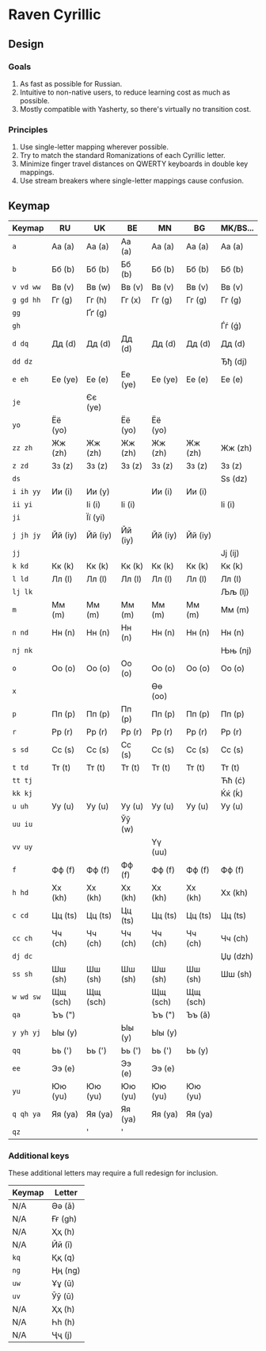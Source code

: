 # Raven Cyrillic
## Design
### Goals
1. As fast as possible for Russian.
2. Intuitive to non-native users, to reduce learning cost as much as possible.
3. Mostly compatible with Yasherty, so there's virtually no transition cost.

### Principles
1. Use single-letter mapping wherever possible.
2. Try to match the standard Romanizations of each Cyrillic letter.
3. Minimize finger travel distances on QWERTY keyboards in double key mappings.
4. Use stream breakers where single-letter mappings cause confusion.

## Keymap
| Keymap    | RU       | UK       | BE       | MN       | BG       | MK/BS... |
| --------- | -------- | -------- | -------- | -------- | -------- | -------- |
| `a`       | Аа (a)   | Аа (a)   | Аа (a)   | Аа (a)   | Аа (a)   | Аа (a)   |
| `b`       | Бб (b)   | Бб (b)   | Бб (b)   | Бб (b)   | Бб (b)   | Бб (b)   |
| `v vd ww` | Вв (v)   | Вв (w)   | Вв (v)   | Вв (v)   | Вв (v)   | Вв (v)   |
| `g gd hh` | Гг (g)   | Гг (h)   | Гг (x)   | Гг (g)   | Гг (g)   | Гг (g)   |
| `gg`      |          | Ґґ (g)   |          |          |          |          |
| `gh`      |          |          |          |          |          | Ѓѓ (ǵ)   |
| `d dq`    | Дд (d)   | Дд (d)   | Дд (d)   | Дд (d)   | Дд (d)   | Дд (d)   |
| `dd dz`   |          |          |          |          |          | Ђђ (dj)  |
| `е eh`    | Ее (ye)  | Ее (e)   | Ее (ye)  | Ее (ye)  | Ее (e)   | Ее (e)   |
| `je`      |          | Єє (ye)  |          |          |          |          |
| `yo`      | Ёё (yo)  |          | Ёё (yo)  | Ёё (yo)  |          |          |
| `zz zh`   | Жж (zh)  | Жж (zh)  | Жж (zh)  | Жж (zh)  | Жж (zh)  | Жж (zh)  |
| `z zd`    | Зз (z)   | Зз (z)   | Зз (z)   | Зз (z)   | Зз (z)   | Зз (z)   |
| `ds`      |          |          |          |          |          | Ѕѕ (dz)  |
| `i ih yy` | Ии (i)   | Ии (y)   |          | Ии (i)   | Ии (i)   |          |
| `ii yi`   |          | Іі (i)   | Іі (i)   |          |          | Ii (i)   |
| `ji`      |          | Її (yi)  |          |          |          |          |
| `j jh jy` | Йй (iy)  | Йй (iy)  | Йй (iy)  | Йй (iy)  | Йй (iy)  |          |
| `jj`      |          |          |          |          |          | Јј (ij)  |
| `k kd`    | Кк (k)   | Кк (k)   | Кк (k)   | Кк (k)   | Кк (k)   | Кк (k)   |
| `l ld`    | Лл (l)   | Лл (l)   | Лл (l)   | Лл (l)   | Лл (l)   | Лл (l)   |
| `lj lk`   |          |          |          |          |          | Љљ (lj)  |
| `m`       | Мм (m)   | Мм (m)   | Мм (m)   | Мм (m)   | Мм (m)   | Мм (m)   |
| `n nd`    | Нн (n)   | Нн (n)   | Нн (n)   | Нн (n)   | Нн (n)   | Нн (n)   |
| `nj nk`   |          |          |          |          |          | Њњ (nj)  |
| `o`       | Оо (o)   | Оо (o)   | Оо (o)   | Оо (o)   | Оо (o)   | Оо (o)   |
| `x`       |          |          |          | Өө (oo)  |          |          |
| `p`       | Пп (p)   | Пп (p)   | Пп (p)   | Пп (p)   | Пп (p)   | Пп (p)   |
| `r`       | Рр (r)   | Рр (r)   | Рр (r)   | Рр (r)   | Рр (r)   | Рр (r)   |
| `s sd`    | Сс (s)   | Сс (s)   | Сс (s)   | Сс (s)   | Сс (s)   | Сс (s)   |
| `t td`    | Тт (t)   | Тт (t)   | Тт (t)   | Тт (t)   | Тт (t)   | Тт (t)   |
| `tt tj`   |          |          |          |          |          | Ћћ (ć)   |
| `kk kj`   |          |          |          |          |          | Ќќ (ḱ)   |
| `u uh`    | Уу (u)   | Уу (u)   | Уу (u)   | Уу (u)   | Уу (u)   | Уу (u)   |
| `uu iu`   |          |          | Ўў (w)   |          |          |          |
| `vv uy`   |          |          |          | Үү (uu)  |          |          |
| `f`       | Фф (f)   | Фф (f)   | Фф (f)   | Фф (f)   | Фф (f)   | Фф (f)   |
| `h hd`    | Хх (kh)  | Хх (kh)  | Хх (kh)  | Хх (kh)  | Хх (kh)  | Хх (kh)  |
| `c cd`    | Цц (ts)  | Цц (ts)  | Цц (ts)  | Цц (ts)  | Цц (ts)  | Цц (ts)  |
| `cc ch`   | Чч (ch)  | Чч (ch)  | Чч (ch)  | Чч (ch)  | Чч (ch)  | Чч (ch)  |
| `dj dc`   |          |          |          |          |          | Џџ (dzh) |
| `ss sh`   | Шш (sh)  | Шш (sh)  | Шш (sh)  | Шш (sh)  | Шш (sh)  | Шш (sh)  |
| `w wd sw` | Щщ (sch) | Щщ (sch) |          | Щщ (sch) | Щщ (sch) |          |
| `qa`      | Ъъ (")   |          |          | Ъъ (")   | Ъъ (ǎ)   |          |
| `y yh yj` | Ыы (y)   |          | Ыы (y)   | Ыы (y)   |          |          |
| `qq`      | Ьь (')   | Ьь (')   | Ьь (')   | Ьь (')   | Ьь (y)   |          |
| `ee`      | Ээ (e)   |          | Ээ (e)   | Ээ (e)   |          |          |
| `yu`      | Юю (yu)  | Юю (yu)  | Юю (yu)  | Юю (yu)  | Юю (yu)  |          |
| `q qh ya` | Яя (ya)  | Яя (ya)  | Яя (ya)  | Яя (ya)  | Яя (ya)  |          |
| `qz`      |          | '        | '        |          |          |          |

### Additional keys
These additional letters may require a full redesign for inclusion.

| Keymap    | Letter   |
| --------- | -------- |
| N/A       | Әә (ǎ)   |
| N/A       | Ғғ (gh)  |
| N/A       | Ҳҳ (h)   |
| N/A       | Ӣӣ (ī)   |
| `kq`      | Ққ (q)   |
| `ng`      | Ңң (ng)  |
| `uw`      | Ұұ (ū)   |
| `uv`      | Ӯӯ (ū)   |
| N/A       | Ҳҳ (h)   |
| N/A       | Һһ (h)   |
| N/A       | Ҷҷ (j)   |
